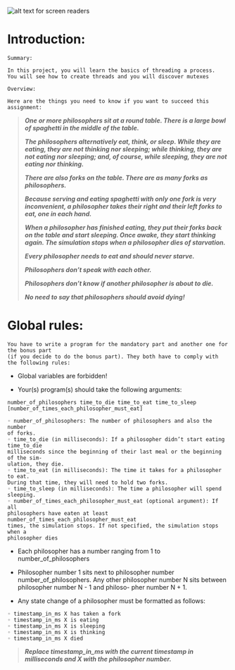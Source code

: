 ![alt text for screen readers](https://www.interviewbit.com/blog/wp-content/uploads/2021/10/Banner-Dining-Philosophers-Problem.png "Sorting algrithm in C")
# Introduction:
` Summary: `
```
In this project, you will learn the basics of threading a process.
You will see how to create threads and you will discover mutexes
```
` Overview: `
```
Here are the things you need to know if you want to succeed this assignment:
```
> ***One or more philosophers sit at a round table.
There is a large bowl of spaghetti in the middle of the table.*** 
>
> ***The philosophers alternatively eat, think, or sleep.
While they are eating, they are not thinking nor sleeping;
while thinking, they are not eating nor sleeping;
and, of course, while sleeping, they are not eating nor thinking.*** 
>
> ***There are also forks on the table. There are as many forks as philosophers.*** 
> 
> ***Because serving and eating spaghetti with only one fork is very inconvenient, a
philosopher takes their right and their left forks to eat, one in each hand.*** 
>
> ***When a philosopher has finished eating, they put their forks back on the table and
start sleeping. Once awake, they start thinking again. The simulation stops when
a philosopher dies of starvation.*** 
>
> ***Every philosopher needs to eat and should never starve.*** 
> 
> ***Philosophers don’t speak with each other.***
> 
> ***Philosophers don’t know if another philosopher is about to die.***
> 
> ***No need to say that philosophers should avoid dying!***

# Global rules:
```
You have to write a program for the mandatory part and another one for the bonus part
(if you decide to do the bonus part). They both have to comply with the following rules:
```

* Global variables are forbidden!

* Your(s) program(s) should take the following arguments:

`number_of_philosophers time_to_die time_to_eat time_to_sleep
[number_of_times_each_philosopher_must_eat]`

```
◦ number_of_philosophers: The number of philosophers and also the number
of forks.
◦ time_to_die (in milliseconds): If a philosopher didn’t start eating time_to_die
milliseconds since the beginning of their last meal or the beginning of the sim-
ulation, they die.
◦ time_to_eat (in milliseconds): The time it takes for a philosopher to eat.
During that time, they will need to hold two forks.
◦ time_to_sleep (in milliseconds): The time a philosopher will spend sleeping.
◦ number_of_times_each_philosopher_must_eat (optional argument): If all
philosophers have eaten at least number_of_times_each_philosopher_must_eat
times, the simulation stops. If not specified, the simulation stops when a
philosopher dies
```

* Each philosopher has a number ranging from 1 to number_of_philosophers

* Philosopher number 1 sits next to philosopher number number_of_philosophers.
Any other philosopher number N sits between philosopher number N - 1 and philoso-
pher number N + 1.

* Any state change of a philosopher must be formatted as follows:
```
◦ timestamp_in_ms X has taken a fork
◦ timestamp_in_ms X is eating
◦ timestamp_in_ms X is sleeping
◦ timestamp_in_ms X is thinking
◦ timestamp_in_ms X died
```
> ***Replace timestamp_in_ms with the current timestamp in milliseconds
and X with the philosopher number.***
